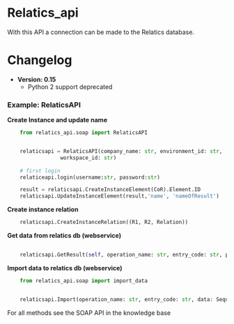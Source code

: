 # Relatics_api

With this API a connection can be made to the Relatics database.

# Changelog

- **Version: 0.15**
    - Python 2 support deprecated
    

### Example: RelaticsAPI ###

<b>Create Instance and update name</b>

```python
    from relatics_api.soap import RelaticsAPI


    relaticsapi = RelaticsAPI(company_name: str, environment_id: str,
                 workspace_id: str)
                 
    # first login
    relaticeapi.login(username:str, password:str)

    result = relaticsapi.CreateInstanceElement(CoR).Element.ID
    relaticsapi.UpdateInstanceElement(result,'name', 'nameOfResult')
```

<b>Create instance relation</b>
```python
    relaticsapi.CreateInstanceRelation((R1, R2, Relation))
```




<b>Get data from relatics db (webservice)</b>
```python
    
    relaticsapi.GetResult(self, operation_name: str, entry_code: str, parameters: str = 'None', retxml: bool = False) -> object


```


<b>Import data to relatics db (webservice)</b>
```python
    from relatics_api.soap import import_data


    relaticsapi.Import(operation_name: str, entry_code: str, data: Sequence[Mapping], retxml=False) -> object


```


For all methods see the SOAP API in the knowledge base